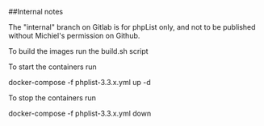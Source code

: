 
##Internal notes

The "internal" branch on Gitlab is for phpList only, and not to be published without
Michiel's permission on Github.



To build the images run the build.sh script

To start the containers run

docker-compose -f phplist-3.3.x.yml up -d

To stop the containers run

docker-compose -f phplist-3.3.x.yml down
